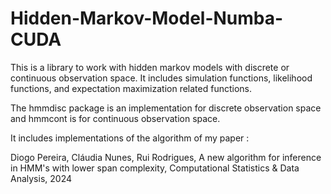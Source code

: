# Hidden-Markov-Model-Numba-CUDA

This is a library to work with hidden markov models with discrete or continuous observation space. 
It includes simulation functions, likelihood functions, and 
expectation maximization related functions.

The hmmdisc package is an implementation for discrete observation space and hmmcont is for continuous observation space.


It includes implementations of the algorithm of my paper :

Diogo Pereira, Cláudia Nunes, Rui Rodrigues, A new algorithm for inference in HMM's with lower span complexity, Computational Statistics & Data Analysis, 2024
